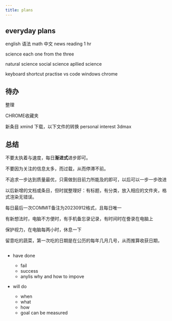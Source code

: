 ```yaml
---
title: plans
---
```


## everyday plans

english 语法
math
中文 news reading  1 hr

science
each one from the three

natural science
social science
apllied science

keyboard shortcut practise
vs code
windows
chrome

## 待办

整理

CHROME收藏夹

新条目
xmind 下载，以下文件的转换
personal interest
3dmax

## 总结

不要太执着与速度，每日**渐进式**进步即可。

不要因为关注的信息太多，而过载，从而停滞不前。

不追求一步达到质量最优，只需做到目前力所能及的即可，以后可以一步一步改进

以后新增的文档或条目，但时就整理好：有标题，有分类，放入相应的文件夹，格式渲染无错误。

每日最后一次COMMIT备注为20230912格式，且每日唯一

有新想法时，电脑不方便时，有手机备忘录记录，有时间时在誊录在电脑上

保护视力，在电脑每两小时，休息一下

留意吃的蔬菜，第一次吃的日期是在公历的每年几月几号，从而推算收获日期，


## 
- have done

  - fail
  - success
  - anylis why and how to impove

- will do

  - when
  - what
  - how
  - goal can be measured
